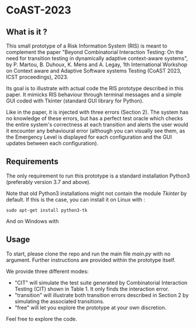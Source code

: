 # CoAST-2023
## What is it ?
This small prototype of a Risk Information System (RIS) is meant to complement the paper "Beyond Combinatorial Interaction Testing: On the need for transition testing in dynamically adaptive context-aware systems", by P. Martou, B. Duhoux, K. Mens and A. Legay,  1th International Workshop on Context aware and Adaptive Software systems Testing (CoAST 2023, ICST proceedings), 2023.

Its goal is to illustrate with actual code the RIS prototype described in this paper. It mimicks RIS behaviour through terminal messages and a simple GUI coded with Tkinter (standard GUI library for Python).

Like in the paper, it is injected with three errors (Section 2). The system has no knowledge of these errors, but has a perfect test oracle which checks the entire system's correctness at each transition and alerts the user would it encounter any behavioural error (although you can visually see them, as the Emergency Level is displayed for each configuration and the GUI updates between each configuration).

## Requirements

The only requirement to run this prototype is a standard installation Python3 (preferably version 3.7 and above).

Note that old Python3 installations might not contain the module _Tkinter_ by default. If this is the case, you can install it on Linux with : 
```
sudo apt-get install python3-tk
```

And on Windows with
## Usage

To start, please clone the repo and run the main file _main.py_ with no argument. Further instructions are provided within the prototype itself.

We provide three different modes:
- "CIT" will simulate the test suite generated by Combinatorial Interaction Testing (CIT) shown in Table 1. It only finds the interaction error.
- "transition" will illustrate both transition errors described in Section 2 by simulating the associated transitions.
- "free" will let you explore the prototype at your own discretion.

Feel free to explore the code.
